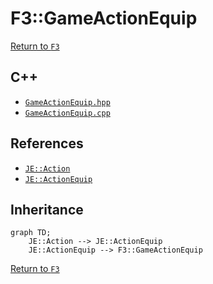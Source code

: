 # F3::GameActionEquip

[Return to `F3`](/docs/f3.md)

## C++

- [`GameActionEquip.hpp`](/src/f3/GameActionEquip.hpp)
- [`GameActionEquip.cpp`](/src/f3/GameActionEquip.cpp)

## References

- [`JE::Action`](https://github.com/OpenJE/openje/docs/je/Action.md)
- [`JE::ActionEquip`](https://github.com/OpenJE/openje/docs/je/ActionEquip.md)

## Inheritance

```mermaid
graph TD;
    JE::Action --> JE::ActionEquip
    JE::ActionEquip --> F3::GameActionEquip
```

[Return to `F3`](/docs/f3.md)